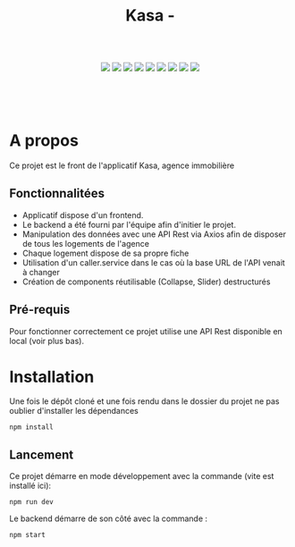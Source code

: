 <div align="center">

# Kasa - 
</div>

<p align="center">

<br><br>
</p>
<p align="center">
    <img src="https://img.shields.io/badge/React-v18.3.1-blue">
    <img src="https://img.shields.io/badge/React-Router-DOM-v6.27.0-blue">
    <img src="https://img.shields.io/badge/React-DOM-v18.3.1-blue">
    <img src="https://img.shields.io/badge/Axios-v1.7.7-blue">
    <img src="https://img.shields.io/badge/React-Query-v3.39.3-blue">
    <img src="https://img.shields.io/badge/node--20.15.0-brightgreen">
    <img src="https://img.shields.io/badge/npm-10.9.0-blue">
    <img src="https://img.shields.io/badge/Vite-5.4.8-blue">
    <img src="https://img.shields.io/badge/EsLint-9.11.1-blue">
    
    
  <br><br><br>
</p>

# A propos
Ce projet est le front de l'applicatif Kasa, agence immobilière


## Fonctionnalitées
- Applicatif dispose d'un frontend. 
- Le backend a été fourni par l'équipe afin d'initier le projet.
- Manipulation des données avec une API Rest via Axios afin de disposer de tous les logements de l'agence
- Chaque logement dispose de sa propre fiche 
- Utilisation d'un caller.service dans le cas où la base URL de l'API venait à changer
- Création de components réutilisable (Collapse, Slider) destructurés

## Pré-requis
Pour fonctionner correctement ce projet utilise une API Rest disponible en local (voir plus bas).


# Installation
Une fois le dépôt cloné et une fois rendu dans le dossier du projet ne pas oublier d'installer les dépendances
``` 
npm install 
```

## Lancement

Ce projet démarre en mode développement avec la commande (vite est installé ici):

```
npm run dev
```

Le backend démarre de son côté avec la commande  :

```
npm start

```


